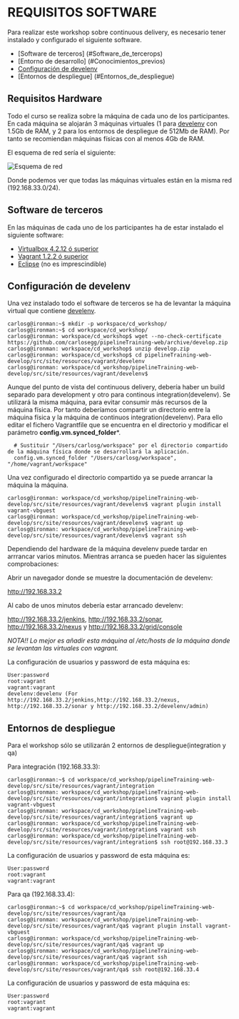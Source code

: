 REQUISITOS SOFTWARE
===================

Para realizar este workshop sobre continuous delivery, es necesario
tener instalado y configurado el siguiente software.

* [Software de terceros] (#Software_de_tercerops)
* [Entorno de desarrollo] (#Conocimientos_previos)
* [Configuración de develenv](#Configuración_de_develenv)
* [Entornos de despliegue] (#Entornos_de_despliegue)

Requisitos Hardware
-------------------

Todo el curso se realiza sobre la máquina de cada uno de los participantes. En
cada máquina se alojarán 3 máquinas virtuales (1 para 
[develenv](http://develenv.softwaresano.com) con 1.5Gb de RAM, y 2 para 
los entornos de despliegue de 512Mb de RAM). 
Por tanto se recomiendan máquinas físicas con al menos 4Gb de RAM.

El esquema de red sería el siguiente:

![Esquema de red](./img/training/DisenoDeRed.png "Esquema de red")

Donde podemos ver que todas las máquinas virtuales están en la misma red (192.168.33.0/24).

Software de terceros
--------------------

En las máquinas de cada uno de los participantes ha de estar instalado el siguiente
software:

* [Virtualbox 4.2.12 ó superior](https://www.virtualbox.org/wiki/Downloads)
* [Vagrant 1.2.2 ó superior](http://downloads.vagrantup.com/tags/v1.2.2)
* [Eclipse](http://www.eclipse.org/downloads/) (no es imprescindible)

Configuración de develenv
-------------------------

Una vez instalado todo el software de terceros se ha de levantar la máquina
virtual que contiene [develenv](http://develenv.softwaresano.com).

```
carlosg@ironman:~$ mkdir -p workspace/cd_workshop/
carlosg@ironman:~$ cd workspace/cd_workshop/
carlosg@ironman: workspace/cd_workshop$ wget --no-check-certificate https://github.com/carlosegg/pipelineTraining-web/archive/develop.zip
carlosg@ironman: workspace/cd_workshop$ unzip develop.zip 
carlosg@ironman: workspace/cd_workshop$ cd pipelineTraining-web-develop/src/site/resources/vagrant/develenv 
carlosg@ironman: workspace/cd_workshop/pipelineTraining-web-develop/src/site/resources/vagrant/develenv$
```

Aunque del punto de vista del continuous delivery, debería haber un build separado
para development y otro para continous integration(develenv). Se utilizará la misma máquina, para evitar consumir
más recursos de la máquina física. Por tanto deberíamos compartir un directorio entre
la máquina física y la máquina de continuos integration(develenv). Para ello editar
el fichero Vagrantfile que se encuentra en el directorio y modificar el parámetro 
**config.vm.synced_folder***. 

```
  # Sustituir "/Users/carlosg/workspace" por el directorio compartido de la máquina física donde se desarrollará la aplicación.
  config.vm.synced_folder "/Users/carlosg/workspace", "/home/vagrant/workspace"
```

Una vez configurado el directorio compartido ya se puede arrancar la máquina la máquina.

```
carlosg@ironman: workspace/cd_workshop/pipelineTraining-web-develop/src/site/resources/vagrant/develenv$ vagrant plugin install vagrant-vbguest
carlosg@ironman: workspace/cd_workshop/pipelineTraining-web-develop/src/site/resources/vagrant/develenv$ vagrant up
carlosg@ironman: workspace/cd_workshop/pipelineTraining-web-develop/src/site/resources/vagrant/develenv$ vagrant ssh 
```

Dependiendo del hardware de la máquina develenv puede tardar en arrrancar varios
minutos. Mientras arranca se pueden hacer las siguientes comprobaciones:

Abrir un navegador donde se muestre la documentación de develenv:

http://192.168.33.2

Al cabo de unos minutos debería estar arrancado develenv:

http://192.168.33.2/jenkins, http://192.168.33.2/sonar, http://192.168.33.2/nexus
y http://192.168.33.2/grid/console

*NOTA!!* _Lo mejor es añadir esta máquina al /etc/hosts de la máquina donde se levantan las virtuales con vagrant._

La configuración de usuarios y password de esta máquina es:

```
User:password
root:vagrant
vagrant:vagrant
develenv:develenv (For http://192.168.33.2/jenkins,http://192.168.33.2/nexus,
http://192.168.33.2/sonar y http://192.168.33.2/develenv/admin)
```

Entornos de despliegue
----------------------

Para el workshop sólo se utilizarán 2 entornos de despliegue(integration y qa)

Para integración (192.168.33.3):

```
carlosg@ironman:~$ cd workspace/cd_workshop/pipelineTraining-web-develop/src/site/resources/vagrant/integration
carlosg@ironman: workspace/cd_workshop/pipelineTraining-web-develop/src/site/resources/vagrant/integration$ vagrant plugin install vagrant-vbguest
carlosg@ironman: workspace/cd_workshop/pipelineTraining-web-develop/src/site/resources/vagrant/integration$ vagrant up
carlosg@ironman: workspace/cd_workshop/pipelineTraining-web-develop/src/site/resources/vagrant/integration$ vagrant ssh
carlosg@ironman: workspace/cd_workshop/pipelineTraining-web-develop/src/site/resources/vagrant/integration$ ssh root@192.168.33.3
```

La configuración de usuarios y password de esta máquina es:

```
User:password
root:vagrant
vagrant:vagrant
```

Para qa (192.168.33.4):

```
carlosg@ironman:~$ cd workspace/cd_workshop/pipelineTraining-web-develop/src/site/resources/vagrant/qa
carlosg@ironman: workspace/cd_workshop/pipelineTraining-web-develop/src/site/resources/vagrant/qa$ vagrant plugin install vagrant-vbguest
carlosg@ironman: workspace/cd_workshop/pipelineTraining-web-develop/src/site/resources/vagrant/qa$ vagrant up
carlosg@ironman: workspace/cd_workshop/pipelineTraining-web-develop/src/site/resources/vagrant/qa$ vagrant ssh
carlosg@ironman: workspace/cd_workshop/pipelineTraining-web-develop/src/site/resources/vagrant/qa$ ssh root@192.168.33.4
```

La configuración de usuarios y password de esta máquina es:

```
User:password
root:vagrant
vagrant:vagrant
```